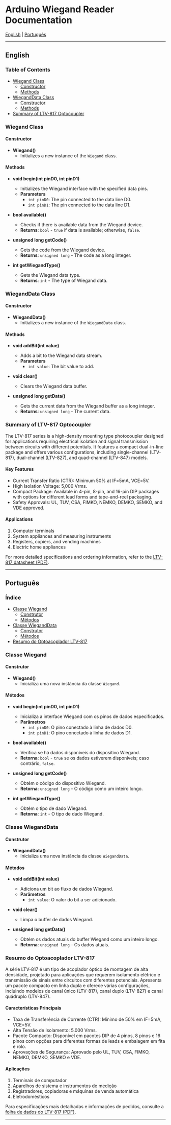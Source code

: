 # Arduino Wiegand Reader Documentation[English](#english) | [Português](#português)---## English### Table of Contents- [Wiegand Class](#wiegand-class)  - [Constructor](#constructor)  - [Methods](#methods)- [WiegandData Class](#wieganddata-class)  - [Constructor](#constructor-1)  - [Methods](#methods-1)- [Summary of LTV-817 Optocoupler](#summary-of-ltv-817-optocoupler)### Wiegand Class#### Constructor- **Wiegand()**  - Initializes a new instance of the `Wiegand` class.#### Methods- **void begin(int pinD0, int pinD1)**  - Initializes the Wiegand interface with the specified data pins.  - **Parameters**    - `int pinD0`: The pin connected to the data line D0.    - `int pinD1`: The pin connected to the data line D1.- **bool available()**  - Checks if there is available data from the Wiegand device.  - **Returns**: `bool` - `true` if data is available; otherwise, `false`.- **unsigned long getCode()**  - Gets the code from the Wiegand device.  - **Returns**: `unsigned long` - The code as a long integer.- **int getWiegandType()**  - Gets the Wiegand data type.  - **Returns**: `int` - The type of Wiegand data.### WiegandData Class#### Constructor- **WiegandData()**  - Initializes a new instance of the `WiegandData` class.#### Methods- **void addBit(int value)**  - Adds a bit to the Wiegand data stream.  - **Parameters**    - `int value`: The bit value to add.- **void clear()**  - Clears the Wiegand data buffer.- **unsigned long getData()**  - Gets the current data from the Wiegand buffer as a long integer.  - **Returns**: `unsigned long` - The current data.### Summary of LTV-817 OptocouplerThe LTV-817 series is a high-density mounting type photocoupler designed for applications requiring electrical isolation and signal transmission between circuits with different potentials. It features a compact dual-in-line package and offers various configurations, including single-channel (LTV-817), dual-channel (LTV-827), and quad-channel (LTV-847) models.#### Key Features- Current Transfer Ratio (CTR): Minimum 50% at IF=5mA, VCE=5V.- High Isolation Voltage: 5,000 Vrms.- Compact Package: Available in 4-pin, 8-pin, and 16-pin DIP packages with options for different lead forms and tape-and-reel packaging.- Safety Approvals: UL, TUV, CSA, FIMKO, NEMKO, DEMKO, SEMKO, and VDE approved.#### Applications1. Computer terminals2. System appliances and measuring instruments3. Registers, copiers, and vending machines4. Electric home appliancesFor more detailed specifications and ordering information, refer to the [LTV-817 datasheet (PDF)](/mnt/data/LTV-817.PDF).---## Português### Índice- [Classe Wiegand](#classe-wiegand)  - [Construtor](#construtor)  - [Métodos](#métodos)- [Classe WiegandData](#classe-wieganddata)  - [Construtor](#construtor-1)  - [Métodos](#métodos-1)- [Resumo do Optoacoplador LTV-817](#resumo-do-optoacoplador-ltv-817)### Classe Wiegand#### Construtor- **Wiegand()**  - Inicializa uma nova instância da classe `Wiegand`.#### Métodos- **void begin(int pinD0, int pinD1)**  - Inicializa a interface Wiegand com os pinos de dados especificados.  - **Parâmetros**    - `int pinD0`: O pino conectado à linha de dados D0.    - `int pinD1`: O pino conectado à linha de dados D1.- **bool available()**  - Verifica se há dados disponíveis do dispositivo Wiegand.  - **Retorna**: `bool` - `true` se os dados estiverem disponíveis; caso contrário, `false`.- **unsigned long getCode()**  - Obtém o código do dispositivo Wiegand.  - **Retorna**: `unsigned long` - O código como um inteiro longo.- **int getWiegandType()**  - Obtém o tipo de dado Wiegand.  - **Retorna**: `int` - O tipo de dado Wiegand.### Classe WiegandData#### Construtor- **WiegandData()**  - Inicializa uma nova instância da classe `WiegandData`.#### Métodos- **void addBit(int value)**  - Adiciona um bit ao fluxo de dados Wiegand.  - **Parâmetros**    - `int value`: O valor do bit a ser adicionado.- **void clear()**  - Limpa o buffer de dados Wiegand.- **unsigned long getData()**  - Obtém os dados atuais do buffer Wiegand como um inteiro longo.  - **Retorna**: `unsigned long` - Os dados atuais.### Resumo do Optoacoplador LTV-817A série LTV-817 é um tipo de acoplador óptico de montagem de alta densidade, projetado para aplicações que requerem isolamento elétrico e transmissão de sinais entre circuitos com diferentes potenciais. Apresenta um pacote compacto em linha dupla e oferece várias configurações, incluindo modelos de canal único (LTV-817), canal duplo (LTV-827) e canal quádruplo (LTV-847).#### Características Principais- Taxa de Transferência de Corrente (CTR): Mínimo de 50% em IF=5mA, VCE=5V.- Alta Tensão de Isolamento: 5.000 Vrms.- Pacote Compacto: Disponível em pacotes DIP de 4 pinos, 8 pinos e 16 pinos com opções para diferentes formas de leads e embalagem em fita e rolo.- Aprovações de Segurança: Aprovado pelo UL, TUV, CSA, FIMKO, NEMKO, DEMKO, SEMKO e VDE.#### Aplicações1. Terminais de computador2. Aparelhos de sistema e instrumentos de medição3. Registradores, copiadoras e máquinas de venda automática4. EletrodomésticosPara especificações mais detalhadas e informações de pedidos, consulte a [folha de dados do LTV-817 (PDF)](/mnt/data/LTV-817.PDF).---